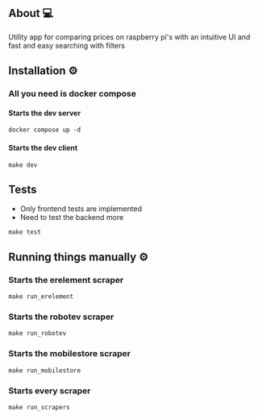 ## About 💻
Utility app for comparing prices on raspberry pi's with an intuitive UI and fast and easy searching with filters

## Installation ⚙
### All you need is docker compose
#### Starts the dev server
```
docker compose up -d
```
#### Starts the dev client
```
make dev
```
## Tests
- Only frontend tests are implemented
- Need to test the backend more
```
make test
```

## Running things manually ⚙
### Starts the erelement scraper 
```
make run_erelement
```
### Starts the robotev scraper 
```
make run_robotev
```
### Starts the mobilestore scraper 
```
make run_mobilestore
```
### Starts every scraper
```
make run_scrapers
```